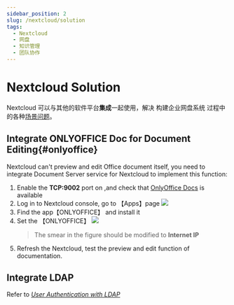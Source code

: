```yaml
---
sidebar_position: 2
slug: /nextcloud/solution
tags:
  - Nextcloud
  - 网盘
  - 知识管理
  - 团队协作
---
```


# Nextcloud Solution

Nextcloud 可以与其他的软件平台**集成**一起使用，解决 构建企业网盘系统 过程中的各种[场景问题](https://nextcloud.com/industries/)。

## Integrate ONLYOFFICE Doc for Document Editing{#onlyoffice}

Nextcloud can't preview and edit Office document itself, you need to integrate Document Server service for Nextcloud to implement this function:

1. Enable the **TCP:9002** port on ,and check that [OnlyOffice Docs](../onlyofficedocs) is available
2. Log in to Nextcloud console, go to 【Apps】page
	 ![](https://libs.websoft9.com/Websoft9/DocsPicture/en/nextcloud/nextcloud-olpreview-1-websoft9.png)
3. Find the app【ONLYOFFICE】 and install it
4. Set the 【ONLYOFFICE】
   ![](https://libs.websoft9.com/Websoft9/DocsPicture/en/nextcloud/nextcloud-setonlyoffice-websoft9.png)
   > The smear in the figure should be modified to **Internet IP**
5. Refresh the Nextcloud, test the preview and edit function of documentation.

## Integrate LDAP

Refer to *[User Authentication with LDAP](https://docs.nextcloud.com/server/latest/admin_manual/configuration_user/user_auth_ldap.html)*